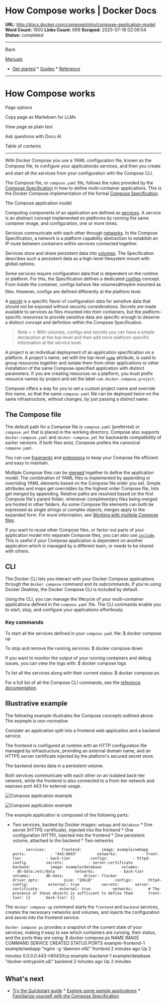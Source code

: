 # How Compose works | Docker Docs

**URL:** http://docs.docker.com/compose/intro/compose-application-model
**Word Count:** 1900
**Links Count:** 669
**Scraped:** 2025-07-16 02:09:54
**Status:** completed

---

Back

[Manuals](https://docs.docker.com/manuals/)

  * [Get started](http://docs.docker.com/get-started/)   * [Guides](http://docs.docker.com/guides/)   * [Reference](http://docs.docker.com/reference/)

* * *

# How Compose works

Page options

Copy page as Markdown for LLMs

View page as plain text

Ask questions with Docs AI

Table of contents

* * *

With Docker Compose you use a YAML configuration file, known as the Compose file, to configure your applicationâs services, and then you create and start all the services from your configuration with the Compose CLI.

The Compose file, or `compose.yaml` file, follows the rules provided by the [Compose Specification](https://docs.docker.com/reference/compose-file/) in how to define multi-container applications. This is the Docker Compose implementation of the formal [Compose Specification](https://github.com/compose-spec/compose-spec).

The Compose application model

Computing components of an application are defined as [services](https://docs.docker.com/reference/compose-file/services/). A service is an abstract concept implemented on platforms by running the same container image, and configuration, one or more times.

Services communicate with each other through [networks](https://docs.docker.com/reference/compose-file/networks/). In the Compose Specification, a network is a platform capability abstraction to establish an IP route between containers within services connected together.

Services store and share persistent data into [volumes](https://docs.docker.com/reference/compose-file/volumes/). The Specification describes such a persistent data as a high-level filesystem mount with global options.

Some services require configuration data that is dependent on the runtime or platform. For this, the Specification defines a dedicated [configs](https://docs.docker.com/reference/compose-file/configs/) concept. From inside the container, configs behave like volumesâtheyâre mounted as files. However, configs are defined differently at the platform level.

A [secret](https://docs.docker.com/reference/compose-file/secrets/) is a specific flavor of configuration data for sensitive data that should not be exposed without security considerations. Secrets are made available to services as files mounted into their containers, but the platform-specific resources to provide sensitive data are specific enough to deserve a distinct concept and definition within the Compose Specification.

> Note >  > With volumes, configs and secrets you can have a simple declaration at the top-level and then add more platform-specific information at the service level.

A project is an individual deployment of an application specification on a platform. A project's name, set with the top-level [`name`](https://docs.docker.com/reference/compose-file/version-and-name/) attribute, is used to group resources together and isolate them from other applications or other installation of the same Compose-specified application with distinct parameters. If you are creating resources on a platform, you must prefix resource names by project and set the label `com.docker.compose.project`.

Compose offers a way for you to set a custom project name and override this name, so that the same `compose.yaml` file can be deployed twice on the same infrastructure, without changes, by just passing a distinct name.

## The Compose file

The default path for a Compose file is `compose.yaml` \(preferred\) or `compose.yml` that is placed in the working directory. Compose also supports `docker-compose.yaml` and `docker-compose.yml` for backwards compatibility of earlier versions. If both files exist, Compose prefers the canonical `compose.yaml`.

You can use [fragments](https://docs.docker.com/reference/compose-file/fragments/) and [extensions](https://docs.docker.com/reference/compose-file/extension/) to keep your Compose file efficient and easy to maintain.

Multiple Compose files can be [merged](https://docs.docker.com/reference/compose-file/merge/) together to define the application model. The combination of YAML files is implemented by appending or overriding YAML elements based on the Compose file order you set. Simple attributes and maps get overridden by the highest order Compose file, lists get merged by appending. Relative paths are resolved based on the first Compose file's parent folder, whenever complimentary files being merged are hosted in other folders. As some Compose file elements can both be expressed as single strings or complex objects, merges apply to the expanded form. For more information, see [Working with multiple Compose files](https://docs.docker.com/compose/how-tos/multiple-compose-files/).

If you want to reuse other Compose files, or factor out parts of your application model into separate Compose files, you can also use [`include`](https://docs.docker.com/reference/compose-file/include/). This is useful if your Compose application is dependent on another application which is managed by a different team, or needs to be shared with others.

## CLI

The Docker CLI lets you interact with your Docker Compose applications through the `docker compose` command and its subcommands. If you're using Docker Desktop, the Docker Compose CLI is included by default.

Using the CLI, you can manage the lifecycle of your multi-container applications defined in the `compose.yaml` file. The CLI commands enable you to start, stop, and configure your applications effortlessly.

### Key commands

To start all the services defined in your `compose.yaml` file:               $ docker compose up     

To stop and remove the running services:               $ docker compose down      

If you want to monitor the output of your running containers and debug issues, you can view the logs with:               $ docker compose logs     

To list all the services along with their current status:               $ docker compose ps     

For a full list of all the Compose CLI commands, see the [reference documentation](https://docs.docker.com/reference/cli/docker/compose/).

## Illustrative example

The following example illustrates the Compose concepts outlined above. The example is non-normative.

Consider an application split into a frontend web application and a backend service.

The frontend is configured at runtime with an HTTP configuration file managed by infrastructure, providing an external domain name, and an HTTPS server certificate injected by the platform's secured secret store.

The backend stores data in a persistent volume.

Both services communicate with each other on an isolated back-tier network, while the frontend is also connected to a front-tier network and exposes port 443 for external usage.

![Compose application example](https://docs.docker.com/compose/images/compose-application.webp)

![Compose application example](https://docs.docker.com/compose/images/compose-application.webp)

The example application is composed of the following parts:

  * Two services, backed by Docker images: `webapp` and `database`   * One secret \(HTTPS certificate\), injected into the frontend   * One configuration \(HTTP\), injected into the frontend   * One persistent volume, attached to the backend   * Two networks

              services:       frontend:         image: example/webapp         ports:           - "443:8043"         networks:           - front-tier           - back-tier         configs:           - httpd-config         secrets:           - server-certificate            backend:         image: example/database         volumes:           - db-data:/etc/data         networks:           - back-tier          volumes:       db-data:         driver: flocker         driver_opts:           size: "10GiB"          configs:       httpd-config:         external: true          secrets:       server-certificate:         external: true          networks:       # The presence of these objects is sufficient to define them       front-tier: {}       back-tier: {}

The `docker compose up` command starts the `frontend` and `backend` services, creates the necessary networks and volumes, and injects the configuration and secret into the frontend service.

`docker compose ps` provides a snapshot of the current state of your services, making it easy to see which containers are running, their status, and the ports they are using:               $ docker compose ps          NAME                IMAGE                COMMAND                  SERVICE             CREATED             STATUS              PORTS     example-frontend-1  example/webapp       "nginx -g 'daemon ofâ¦"   frontend            2 minutes ago       Up 2 minutes        0.0.0.0:443->8043/tcp     example-backend-1   example/database     "docker-entrypoint.sâ¦"   backend             2 minutes ago       Up 2 minutes

## What's next

  * [Try the Quickstart guide](https://docs.docker.com/compose/gettingstarted/)   * [Explore some sample applications](https://docs.docker.com/compose/support-and-feedback/samples-for-compose/)   * [Familiarize yourself with the Compose Specification](https://docs.docker.com/reference/compose-file/)